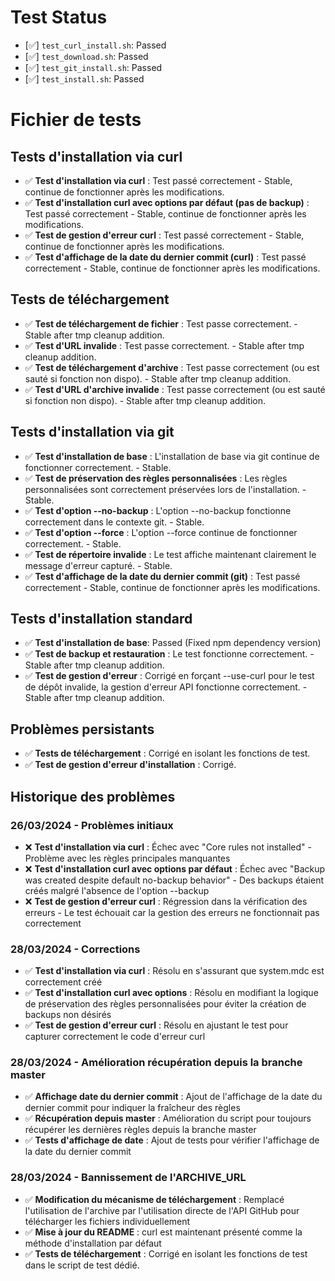 # Test Status

- [✅] `test_curl_install.sh`: Passed
- [✅] `test_download.sh`: Passed
- [✅] `test_git_install.sh`: Passed
- [✅] `test_install.sh`: Passed

# Fichier de tests

## Tests d'installation via curl
- ✅ **Test d'installation via curl** : Test passé correctement - Stable, continue de fonctionner après les modifications.
- ✅ **Test d'installation curl avec options par défaut (pas de backup)** : Test passé correctement - Stable, continue de fonctionner après les modifications.
- ✅ **Test de gestion d'erreur curl** : Test passé correctement - Stable, continue de fonctionner après les modifications.
- ✅ **Test d'affichage de la date du dernier commit (curl)** : Test passé correctement - Stable, continue de fonctionner après les modifications.

## Tests de téléchargement
- ✅ **Test de téléchargement de fichier** : Test passe correctement. - Stable after tmp cleanup addition.
- ✅ **Test d'URL invalide** : Test passe correctement. - Stable after tmp cleanup addition.
- ✅ **Test de téléchargement d'archive** : Test passe correctement (ou est sauté si fonction non dispo). - Stable after tmp cleanup addition.
- ✅ **Test d'URL d'archive invalide** : Test passe correctement (ou est sauté si fonction non dispo). - Stable after tmp cleanup addition.

## Tests d'installation via git
- ✅ **Test d'installation de base** : L'installation de base via git continue de fonctionner correctement. - Stable.
- ✅ **Test de préservation des règles personnalisées** : Les règles personnalisées sont correctement préservées lors de l'installation. - Stable.
- ✅ **Test d'option --no-backup** : L'option --no-backup fonctionne correctement dans le contexte git. - Stable.
- ✅ **Test d'option --force** : L'option --force continue de fonctionner correctement. - Stable.
- ✅ **Test de répertoire invalide** : Le test affiche maintenant clairement le message d'erreur capturé. - Stable.
- ✅ **Test d'affichage de la date du dernier commit (git)** : Test passé correctement - Stable, continue de fonctionner après les modifications.

## Tests d'installation standard
- ✅ **Test d'installation de base**: Passed (Fixed npm dependency version)
- ✅ **Test de backup et restauration** : Le test fonctionne correctement. - Stable after tmp cleanup addition.
- ✅ **Test de gestion d'erreur** : Corrigé en forçant --use-curl pour le test de dépôt invalide, la gestion d'erreur API fonctionne correctement. - Stable after tmp cleanup addition.

## Problèmes persistants
- ✅ **Tests de téléchargement** : Corrigé en isolant les fonctions de test.
- ✅ **Test de gestion d'erreur d'installation** : Corrigé.

## Historique des problèmes

### 26/03/2024 - Problèmes initiaux
- ❌ **Test d'installation via curl** : Échec avec "Core rules not installed" - Problème avec les règles principales manquantes
- ❌ **Test d'installation curl avec options par défaut** : Échec avec "Backup was created despite default no-backup behavior" - Des backups étaient créés malgré l'absence de l'option --backup
- ❌ **Test de gestion d'erreur curl** : Régression dans la vérification des erreurs - Le test échouait car la gestion des erreurs ne fonctionnait pas correctement

### 28/03/2024 - Corrections
- ✅ **Test d'installation via curl** : Résolu en s'assurant que system.mdc est correctement créé
- ✅ **Test d'installation curl avec options** : Résolu en modifiant la logique de préservation des règles personnalisées pour éviter la création de backups non désirés
- ✅ **Test de gestion d'erreur curl** : Résolu en ajustant le test pour capturer correctement le code d'erreur curl

### 28/03/2024 - Amélioration récupération depuis la branche master
- ✅ **Affichage date du dernier commit** : Ajout de l'affichage de la date du dernier commit pour indiquer la fraîcheur des règles
- ✅ **Récupération depuis master** : Amélioration du script pour toujours récupérer les dernières règles depuis la branche master
- ✅ **Tests d'affichage de date** : Ajout de tests pour vérifier l'affichage de la date du dernier commit

### 28/03/2024 - Bannissement de l'ARCHIVE_URL
- ✅ **Modification du mécanisme de téléchargement** : Remplacé l'utilisation de l'archive par l'utilisation directe de l'API GitHub pour télécharger les fichiers individuellement
- ✅ **Mise à jour du README** : curl est maintenant présenté comme la méthode d'installation par défaut
- ✅ **Tests de téléchargement** : Corrigé en isolant les fonctions de test dans le script de test dédié. 
